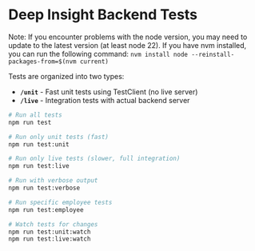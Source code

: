 # Deep Insight Backend Tests

Note: If you encounter problems with the node version, you may need to update to the latest version (at least node 22). If you have nvm installed, you can run the following command:
`nvm install node --reinstall-packages-from=$(nvm current)`

Tests are organized into two types:
- **`/unit`** - Fast unit tests using TestClient (no live server)
- **`/live`** - Integration tests with actual backend server

```bash
# Run all tests
npm run test

# Run only unit tests (fast)
npm run test:unit

# Run only live tests (slower, full integration)
npm run test:live

# Run with verbose output
npm run test:verbose

# Run specific employee tests
npm run test:employee

# Watch tests for changes
npm run test:unit:watch
npm run test:live:watch
```
